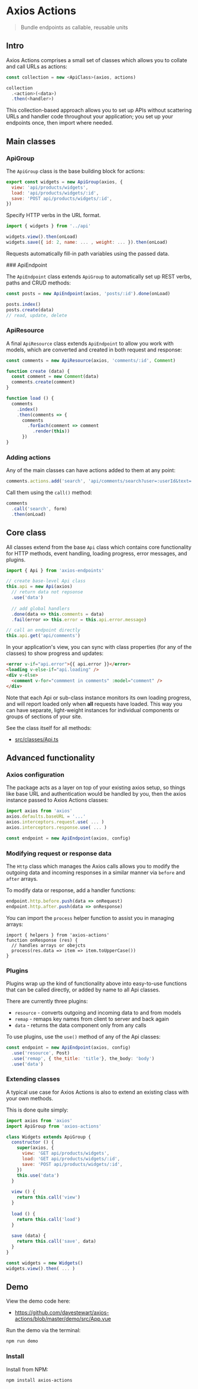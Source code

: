 # Axios Actions

> Bundle endpoints as callable, reusable units

## Intro

Axios Actions comprises a small set of classes which allows you to collate and call URLs as actions:

```js
const collection = new <ApiClass>(axios, actions)
```
```js
collection
  .<action>(<data>)
  .then(<handler>)
```

This collection-based approach allows you to set up APIs without scattering URLs and handler code throughout your application; you set up your endpoints once, then import where needed.

## Main classes

### ApiGroup

The `ApiGroup` class is the base building block for actions:

```js
export const widgets = new ApiGroup(axios, {
  view: 'api/products/widgets',
  load: 'api/products/widgets/:id',
  save: 'POST api/products/widgets/:id',
})
```
Specify HTTP verbs in the URL format.

```js
import { widgets } from '../api'

widgets.view().then(onLoad)
widgets.save({ id: 2, name: ... , weight: ... }).then(onLoad)
```

Requests automatically fill-in path variables using the passed data.

### ApiEndpoint

The `ApiEndpoint` class extends `ApiGroup` to automatically set up REST verbs, paths and CRUD methods:

```js
const posts = new ApiEndpoint(axios, 'posts/:id').done(onLoad)
```
```js
posts.index()
posts.create(data)
// read, update, delete
```

### ApiResource

A final `ApiResource` class extends `ApiEndpoint` to allow you work with models, which are converted and created in both request and response:

```js
const comments = new ApiResource(axios, 'comments/:id', Comment)
```
```js
function create (data) {
  const comment = new Comment(data)
  comments.create(comment)
}

function load () {
  comments
    .index()
    .then(comments => {
      comments
        .forEach(comment => comment
          .render(this))
      })
}
```

### Adding actions

Any of the main classes can have actions added to them at any point:

```js
comments.actions.add('search', 'api/comments/search?user=:userId&text=:text')
```

Call them using the `call()` method:

```js
comments
  .call('search', form)
  .then(onLoad)
```

## Core class

All classes extend from the base `Api` class which contains core functionality for HTTP methods, event handling, loading progress, error messages, and plugins.


```js
import { Api } from 'axios-endpoints'

// create base-level Api class
this.api = new Api(axios)
  // return data not repsonse
  .use('data')
  
  // add global handlers
  .done(data => this.comments = data)
  .fail(error => this.error = this.api.error.message)

// call an endpoint directly
this.api.get('api/comments')
```

In your application's view, you can sync with class properties (for any of the classes) to show progress and updates: 

```html
<error v-if="api.error">{{ api.error }}</error>
<loading v-else-if="api.loading" />
<div v-else>
  <comment v-for="commment in comments" :model="comment" />
</div>
```

Note that each Api or sub-class instance monitors its own loading progress, and will report loaded only when **all** requests have loaded. This way you can have separate, light-weight instances for individual components or groups of sections of your site.

See the class itself for all methods:

- [src/classes/Api.ts](https://github.com/davestewart/axios-actions/blob/master/src/classes/Api.ts)

## Advanced functionality

### Axios configuration

The package acts as a layer on top of your existing axios setup, so things like base URL and authentication would be handled by you, then the axios instance passed to Axios Actions classes:

```js
import axios from 'axios'
axios.defaults.baseURL = '...'
axios.interceptors.request.use( ... )
axios.interceptors.response.use( ... )

const endpoint = new ApiEndpoint(axios, config)
```

### Modifying request or response data

The `Http` class which manages the Axios calls allows you to modify the outgoing data and incoming responses in a similar manner via `before` and `after` arrays.

To modify data or response, add a handler functions:

```js
endpoint.http.before.push(data => onRequest)
endpoint.http.after.push(data => onResponse)
```

You can import the `process` helper function to assist you in managing arrays:

```
import { helpers } from 'axios-actions'
function onResponse (res) {
  // handles arrays or obejcts
  process(res.data => item => item.toUpperCase())
}
```

### Plugins

Plugins wrap up the kind of functionality above into easy-to-use functions that can be called directly, or added by name to all Api classes.

There are currently three plugins:

- `resource` - converts outgoing and incoming data to and from models
- `remap` - remaps key names from client to server and back again
- `data` - returns the data component only from any calls

To use plugins, use the `use()` method of any of the Api classes:

```js
const endpoint = new ApiEndpoint(axios, config)
  .use('resource', Post)
  .use('remap', { the_title: 'title'}, the_body: 'body')
  .use('data')
```

### Extending classes

A typical use case for Axios Actions is also to extend an existing class with your own methods.

This is done quite simply:

```js
import axios from 'axios'
import ApiGroup from 'axios-actions'

class Widgets extends ApiGroup {
  constructor () {
    super(axios, {
      view: 'GET api/products/widgets',
      load: 'GET api/products/widgets/:id',
      save: 'POST api/products/widgets/:id',
    })
    this.use('data')
  }
  
  view () {
    return this.call('view')
  }
  
  load () {
    return this.call('load')
  }
  
  save (data) {
    return this.call('save', data)
  }
}
```
```js
const widgets = new Widgets()
widgets.view().then( ... )
```

## Demo

View the demo code here:

- https://github.com/davestewart/axios-actions/blob/master/demo/src/App.vue

Run the demo via the terminal:

```bash
npm run demo
```

### Install

Install from NPM:

```bash
npm install axios-actions
```

